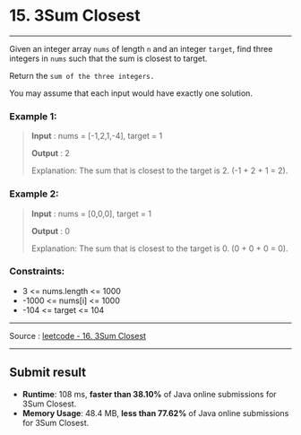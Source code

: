 # 15. 3Sum Closest

-- --

Given an integer array `nums` of length `n` and an integer `target`, find three integers in `nums` such that the sum is closest to target.

Return the `sum of the three integers.`

You may assume that each input would have exactly one solution.

### Example 1:

> **Input** : nums = [-1,2,1,-4], target = 1
>
> **Output** : 2
> 
> Explanation: The sum that is closest to the target is 2. (-1 + 2 + 1 = 2).


### Example 2:

> **Input** : nums = [0,0,0], target = 1
>
> **Output** : 0
>
> Explanation: The sum that is closest to the target is 0. (0 + 0 + 0 = 0).

### Constraints:

* 3 <= nums.length <= 1000
* -1000 <= nums[i] <= 1000
* -104 <= target <= 104

-- -- 
Source : [leetcode - 16. 3Sum Closest](https://leetcode.com/problems/3sum-closest/)

-- --

## Submit result
* **Runtime**: 108 ms, **faster than 38.10%** of Java online submissions for 3Sum Closest.
* **Memory Usage**: 48.4 MB, **less than 77.62%** of Java online submissions for 3Sum Closest.